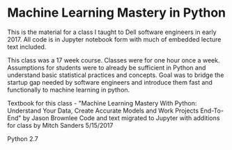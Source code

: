 # Machine Learning Mastery in Python
This is the material for a class I taught to Dell software engineers in early 2017. All code is in Jupyter notebook form with much of embedded lecture text included.

This class was a 17 week course. Classes were for one hour once a week. Assumptions for students were to already be sufficient in Python and understand basic statistical practices and concepts. Goal was to bridge the startup gap needed by software engineers and introduce them fast and functionally to machine learning in python.

Textbook for this class - 
"Machine Learning Mastery With Python: Understand Your Data, Create Accurate Models and Work Projects End-To-End"
by Jason Brownlee
Code and text migrated to Jupyter with additions for class by Mitch Sanders 5/15/2017

Python 2.7 
